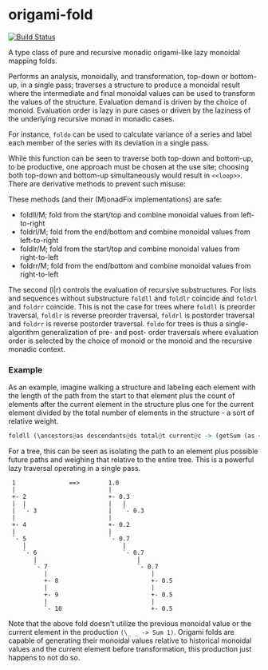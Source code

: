 # origami-fold

[![Build Status](https://travis-ci.org/grumply/origami-fold.svg?branch=master)](https://travis-ci.org/grumply/origami-fold)

A type class of pure and recursive monadic origami-like lazy monoidal mapping folds.

Performs an analysis, monoidally, and transformation, top-down or bottom-up, in a single pass; traverses a structure to produce a monoidal result where the intermediate and final monoidal values can be used to transform the values of the structure. Evaluation demand is driven by the choice of monoid. Evaluation order is lazy in pure cases or driven by the laziness of the underlying recursive monad in monadic cases.

For instance, `foldo` can be used to calculate variance of a series and label each member of the series with its deviation in a single pass.

While this function can be seen to traverse both top-down and bottom-up, to be productive, one approach must be chosen at the use site; choosing both top-down and bottom-up simultaneously would result in ```<<loop>>```. There are derivative methods to prevent such misuse:

These methods (and their (M)onadFix implementations) are safe:
* foldll/M; fold from the start/top and combine monoidal values from left-to-right
* foldrl/M; fold from the end/bottom and combine monoidal values from left-to-right
* foldlr/M; fold from the start/top and combine monoidal values from right-to-left
* foldrr/M; fold from the end/bottom and combine monoidal values from right-to-left

The second (l|r) controls the evaluation of recursive substructures. For lists and sequences without substructure `foldll` and `foldlr` coincide and `foldrl` and `foldrr` coincide. This is not the case for trees where `foldll` is preorder traversal, `foldlr` is reverse preorder traversal, `foldrl` is postorder traversal and `foldrr` is reverse postorder traversal. `foldo` for trees is thus a single-algorithm generalization of pre- and post- order traversals where evaluation order is selected by the choice of monoid or the monoid and the recursive monadic context. 

### Example

As an example, imagine walking a structure and labeling each element with the length of the path from the start to that element plus the count of elements after the current element in the structure plus one for the current element divided by the total number of elements in the structure - a sort of relative weight.

```haskell
foldll (\ancestors@as descendants@ds total@t current@c -> (getSum (as <> ds <> Sum 1) / getSum t)) (\_ _ -> Sum 1)
```

For a tree, this can be seen as isolating the path to an element plus possible future paths and weighing that relative to the entire tree. This is a powerful lazy traversal operating in a single pass.

```
 1               ==>        1.0
 |                          |
 +- 2                       +- 0.3
 |  |                       |   |
 |  `- 3                    |   `- 0.3
 |                          |
 +- 4                       +- 0.2
 |                          |
 `- 5                       `- 0.7
    |                           |
    `- 6                        `- 0.7
       |                            |
       `- 7                         `- 0.7
          |                             |
          +- 8                          +- 0.5
          |                             |
          +- 9                          +- 0.5
          |                             |
          `- 10                         +- 0.5
```

Note that the above fold doesn't utilize the previous monoidal value or the current element in the production `(\_ _ -> Sum 1)`. Origami folds are capable of generating their monoidal values relative to historical monoidal values and the current element before transformation, this production just happens to not do so.
